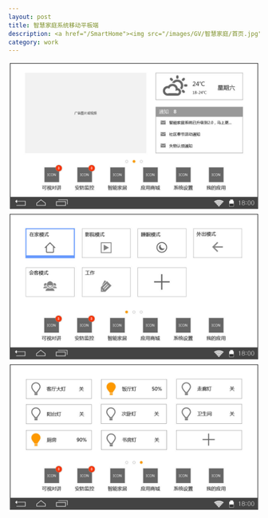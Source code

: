 ```yaml
---
layout: post
title: 智慧家庭系统移动平板端
description: <a href="/SmartHome"><img src="/images/GV/智慧家庭/首页.jpg"></a>
category: work
---
```


<img src="/images/GV/智慧家庭/首页.jpg">
<img src="/images/GV/智慧家庭/快捷模式.jpg">
<img src="/images/GV/智慧家庭/快捷开关.jpg">
